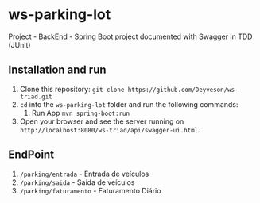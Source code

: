 # ws-parking-lot
Project - BackEnd - Spring Boot project documented with Swagger in TDD (JUnit)

## Installation and run
1. Clone this repository: `git clone https://github.com/Deyveson/ws-triad.git`
2. `cd` into the `ws-parking-lot` folder and run the following commands:
    1. Run App `mvn spring-boot:run`
3. Open your browser and see the server running on `http://localhost:8080/ws-triad/api/swagger-ui.html`.

## EndPoint
1. `/parking/entrada` - Entrada de veículos 
2. `/parking/saida` - Saída de veículos
3. `/parking/faturamento` - Faturamento Diário

